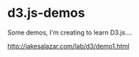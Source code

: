 d3.js-demos
===========

Some demos, I'm creating to learn D3.js....

http://jakesalazar.com/lab/d3/demo1.html
